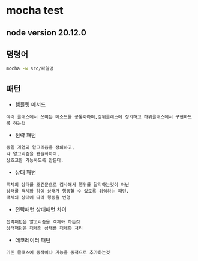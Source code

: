 # mocha test

## node version 20.12.0

## 명령어

```bash
mocha -w src/파일명
```

## 패턴

- 템플릿 메서드

```
여러 클래스에서 쓰이는 메소드를 공통화하여,상위클래스에 정의하고 하위클래스에서 구현하도록 하는것
```

- 전략 패턴

```
동일 계열의 알고리즘을 정의하고,
각 알고리즘을 캡슐화하여,
상호교환 가능하도록 만든다.
```

- 상태 패턴

```
객체의 상태를 조건문으로 검사해서 행위를 달리하는것이 아닌
상태를 객체화 하여 상태가 행동할 수 있도록 위임하는 패턴.
객체의 상태에 따라 행동을 변경
```

- 전략패턴 상태패턴 차이

```
전략패턴은 알고리즘을 객체화 하는것
상태패턴은 객체의 상태를 객체화 처리
```

- 데코레이터 패턴

```
기존 클래스에 동작이나 기능을 동적으로 추가하는것
```
